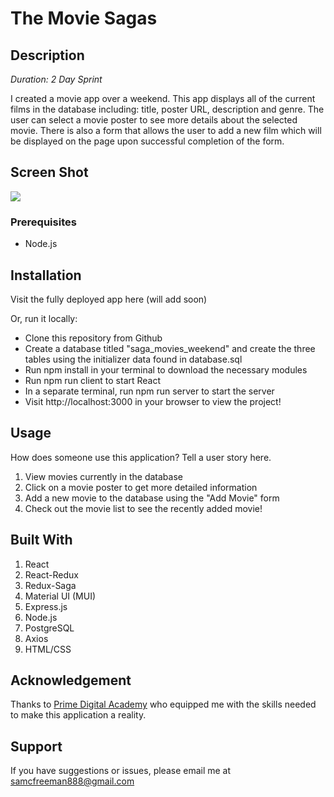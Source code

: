 # The Movie Sagas

## Description

_Duration: 2 Day Sprint_

I created a movie app over a weekend.  This app displays all of the current films in the database including: title, poster URL, description and genre.  The user can select a movie poster to see more details about the selected movie.  There is also a form that allows the user to add a new film which will be displayed on the page upon successful completion of the form.  

<!-- To see the fully functional site, please visit: [DEPLOYED VERSION OF APP](www.heroku.com) -->

## Screen Shot

<img src="public/images/Recording_of_App_AdobeExpress.gif"/>

### Prerequisites

- Node.js

## Installation

Visit the fully deployed app here (will add soon)

Or, run it locally:

- Clone this repository from Github
- Create a database titled "saga_movies_weekend" and create the three tables using the initializer data found in database.sql
- Run npm install in your terminal to download the necessary modules
- Run npm run client to start React
- In a separate terminal, run npm run server to start the server
- Visit http://localhost:3000 in your browser to view the project!

## Usage
How does someone use this application? Tell a user story here.

1. View movies currently in the database
2. Click on a movie poster to get more detailed information
3. Add a new movie to the database using the "Add Movie" form
4. Check out the movie list to see the recently added movie!




## Built With

1. React
2. React-Redux
3. Redux-Saga
4. Material UI (MUI)
5. Express.js
6. Node.js
7. PostgreSQL
8. Axios
9. HTML/CSS


## Acknowledgement
Thanks to [Prime Digital Academy](www.primeacademy.io) who equipped me with the skills needed to make this application a reality. 

## Support
If you have suggestions or issues, please email me at [samcfreeman888@gmail.com](samcfreeman888@gmail.com)
